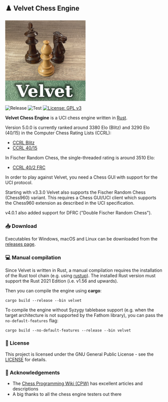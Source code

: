 ## :chess_pawn: Velvet Chess Engine

[<img src="logo/velvet_logo_square.png" align="middle" alt="Velvet Logo">](logo/velvet_logo_square.png?raw=true)

![Release](https://img.shields.io/github/v/release/mhonert/velvet-chess)
![Test](https://img.shields.io/github/actions/workflow/status/mhonert/velvet-chess/test.yml?logo=github&branch=master&label=tests)
[![License: GPL v3](https://img.shields.io/badge/License-GPLv3-blue.svg)](https://www.gnu.org/licenses/gpl-3.0)

**Velvet Chess Engine** is a UCI chess engine written in [Rust](https://www.rust-lang.org).

Version 5.0.0 is currently ranked around 3380 Elo (Blitz) and 3290 Elo (40/15) in the Computer Chess Rating Lists (CCRL):
- [CCRL Blitz](https://www.computerchess.org.uk/ccrl/404/cgi/compare_engines.cgi?family=Velvet&print=Rating+list)
- [CCRL 40/15](https://www.computerchess.org.uk/ccrl/4040/cgi/compare_engines.cgi?family=Velvet&print=Rating+list)

In Fischer Random Chess, the single-threaded rating is around 3510 Elo:
- [CCRL 40/2 FRC](https://www.computerchess.org.uk/ccrl/404FRC)

In order to play against Velvet, you need a Chess GUI with support for the UCI protocol.

Starting with v3.3.0 Velvet also supports the Fischer Random Chess (Chess960) variant.
This requires a Chess GUI/UCI client which supports the Chess960 extension as described in the UCI specification.

v4.0.1 also added support for DFRC ("Double Fischer Random Chess").

### :inbox_tray: Download

Executables for Windows, macOS and Linux can be downloaded from the [releases page](https://github.com/mhonert/velvet-chess/releases).

### :computer: Manual compilation

Since Velvet is written in Rust, a manual compilation requires the installation of the Rust tool chain (e.g. using [rustup](https://rustup.rs/)).
The installed Rust version must support the Rust 2021 Edition (i.e. v1.56 and upwards).

Then you can compile the engine using **cargo**:

```shell
cargo build --release --bin velvet
```

To compile the engine without Syzygy tablebase support (e.g. when the target architecture is not supported by the Fathom library),
you can pass the `no-default-features` flag:

```shell
cargo build --no-default-features --release --bin velvet
```

### :scroll: License
This project is licensed under the GNU General Public License - see the [LICENSE](LICENSE) for details.

### :tada: Acknowledgements
- The [Chess Programming Wiki (CPW)](https://www.chessprogramming.org/Main_Page) has excellent articles and descriptions
- A big thanks to all the chess engine testers out there
